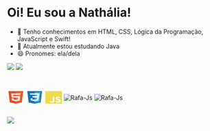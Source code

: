 # Oi! Eu sou a Nathália! 

- 🔭 Tenho conhecimentos em HTML, CSS, Lógica da Programação, JavaScript e Swift!
- 🌱 Atualmente estou estudando Java
- 😄 Pronomes: ela/dela

<div>
  
  <img height="180em" src="https://github-readme-stats.vercel.app/api?username=devbaiana&show_icons=true&theme=radical&include_all_commits=true&count_private=true"/>
  <img height="180em" src="https://github-readme-stats.vercel.app/api/top-langs/?username=rafaballerini2&layout=compact&langs_count=16&theme=radical"/>
</div>

##

<div style="display: inline_block"><br>
  <img align="center" alt="Rafa-HTML" height="30" width="40" src="https://raw.githubusercontent.com/devicons/devicon/master/icons/html5/html5-original.svg">
  <img align="center" alt="Rafa-CSS" height="30" width="40" src="https://raw.githubusercontent.com/devicons/devicon/master/icons/css3/css3-original.svg">
  <img align="center" alt="Rafa-Js" height="30" width="40" src="https://raw.githubusercontent.com/devicons/devicon/master/icons/javascript/javascript-plain.svg">
  <img align="center" alt="Rafa-Js" height="30" width="40" src="https://user-images.githubusercontent.com/104855/37220777-e3448dd6-2384-11e8-8614-5cb2c373bf79.png">
  <img align="center" alt="Rafa-Js" height="30" width="40" src="https://ultimateqa.com/wp-content/uploads/2020/12/Java-logo-icon-1.png">
</div>

##

<div>
  <a href="https://www.linkedin.com/in/dev-nathalia-carvalho"> <img src="https://img.shields.io/badge/LinkedIn-0077B5?style=for-the-badge&logo=linkedin&logoColor=white">
</div>
